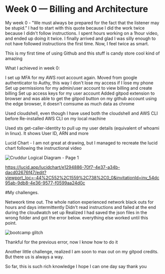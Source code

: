 # Week 0 — Billing and Architecture

My week 0 - "We must always be prepared for the fact that the listener may be stupid.” I had to start with this quote because I did the work twice because I didn't follow instructions. I spent hours working on a 1hour video, and ended up doing it twice. I finally arrived and glad I was silly enough to not have followed instructions the first time. Now, I feel twice as smart.

This is my first time of using Github and this stuff is candy store cool kind of amazing

What I achieved in week 0:

I set up MFA for my AWS root account again. Moved from google authenticator to Authy, this way I don't lose my access if I lose my phone
Set up permissions for my admin/user account to view billing and create billing
Set up access keys for my user account
Added gitpod extension to browser and was able to get the gitpod button on my github account using the edge browser, it doesn't comsume as much data as chrome

Used cloudshell, even though I have used both the cloudshell and AWS CLI before 
Re-installed AWS CLI on my local machine

Used sts get-caller-identity to pull up my user details (equivalent of whoami in linux). It shows User ID, ARN and more

Lucid Chart - I am not great at drawing, but I managed to recreate the lucid chart following the instructional video

![Cruddur Logical Diagram - Page 1](https://user-images.githubusercontent.com/124564201/220835428-cc7007e3-fb02-47ea-bcef-7bffed3a0f9a.jpeg)

https://lucid.app/lucidchart/e1294886-70f7-4e37-a34b-dacd02676f47/edit?viewport_loc=-44%2C552%2C1559%2C738%2C0_0&invitationId=inv_54dc95ab-9db8-4e36-9577-f0599aa24d0c


#My challenges.

Netweork time out. The whole nation experienced network black outs for hours and days intermittently
Didn't read instructions and failed at the end during the cloudwatch set up
Realized I had saved the json files in the wrong folder and got the error below. everything else worked until this point. 

![bootcamp glitch](https://user-images.githubusercontent.com/124564201/220833202-4a2c6ae4-31ed-4ea7-be2d-9eda691cda01.PNG)

Thankful for the previous error, now I know how to do it

Another little challenge, realized I am soon to max out on my gitpod credits. But there us is always a way.

So far, this is such rich knowledge I hope I can one day say thank you


